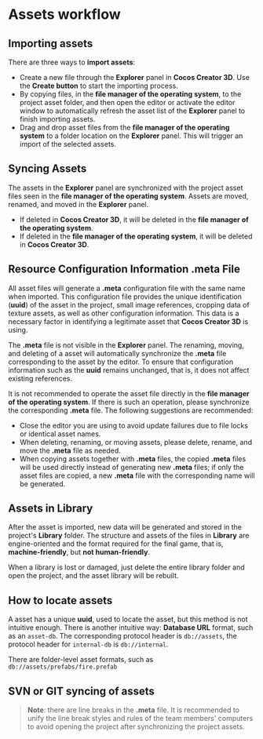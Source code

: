 # Assets workflow

## Importing assets

There are three ways to **import assets**:

   - Create a new file through the **Explorer** panel in __Cocos Creator 3D__. Use the **Create button** to start the importing process.
   - By copying files, in the **file manager of the operating system**, to the project asset folder, and then open the editor or activate the editor window to automatically refresh the asset list of the **Explorer**  panel to finish importing assets.
   - Drag and drop asset files from the **file manager of the operating system** to a folder location on the **Explorer** panel. This will trigger an import of the selected assets.
 
## Syncing Assets

 The assets in the **Explorer** panel are synchronized with the project asset files seen in the **file manager of the operating system**. Assets are moved, renamed, and moved in the **Explorer** panel. 
   - If deleted in __Cocos Creator 3D__, it will be deleted in the **file manager of the operating system**.
   - If deleted in the **file manager of the operating system**, it will be deleted in __Cocos Creator 3D__.

## Resource Configuration Information .meta File

All asset files will generate a **.meta** configuration file with the same name when imported. This configuration file provides the unique identification (**uuid**) of the asset in the project, small image references, cropping data of texture assets, as well as other configuration information. This data is a necessary factor in identifying a legitimate asset that __Cocos Creator 3D__ is using.

The **.meta** file is not visible in the **Explorer** panel. The renaming, moving, and deleting of a asset will automatically synchronize the **.meta** file corresponding to the asset by the editor. To ensure that configuration information such as the **uuid** remains unchanged, that is, it does not affect existing references.

It is not recommended to operate the asset file directly in the __file manager of the operating system__. If there is such an operation, please synchronize the corresponding **.meta** file. The following suggestions are recommended:

  - Close the editor you are using to avoid update failures due to file locks or identical asset names.
  - When deleting, renaming, or moving assets, please delete, rename, and move the **.meta** file as needed.
  - When copying assets together with **.meta** files, the copied **.meta** files will be used directly instead of generating new **.meta** files; if only the asset files are copied, a new **.meta** file with the corresponding name will be generated.

## Assets in Library

After the asset is imported, new data will be generated and stored in the project's **Library** folder. The structure and assets of the files in **Library** are engine-oriented and the format required for the final game, that is, __machine-friendly__, but __not human-friendly__.

When a library is lost or damaged, just delete the entire library folder and open the project, and the asset library will be rebuilt.

## How to locate assets

A asset has a unique **uuid**, used  to locate the asset, but this method is not intuitive enough. There is another intuitive way: **Database URL** format, such as an `asset-db`. The corresponding protocol header is `db://assets`, the protocol header for `internal-db` is `db://internal`.

There are folder-level asset formats, such as `db://assets/prefabs/fire.prefab`

## SVN or GIT syncing of assets

> **Note**: there are line breaks in the **.meta** file. It is recommended to unify the line break styles and rules of the team members' computers to avoid opening the project after synchronizing the project assets.